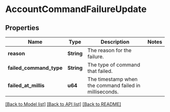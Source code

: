 # AccountCommandFailureUpdate

## Properties

Name | Type | Description | Notes
------------ | ------------- | ------------- | -------------
**reason** | **String** | The reason for the failure. | 
**failed_command_type** | **String** | The type of command that failed. | 
**failed_at_millis** | **u64** | The timestamp when the command failed in milliseconds. | 

[[Back to Model list]](../README.md#documentation-for-models) [[Back to API list]](../README.md#documentation-for-api-endpoints) [[Back to README]](../README.md)


